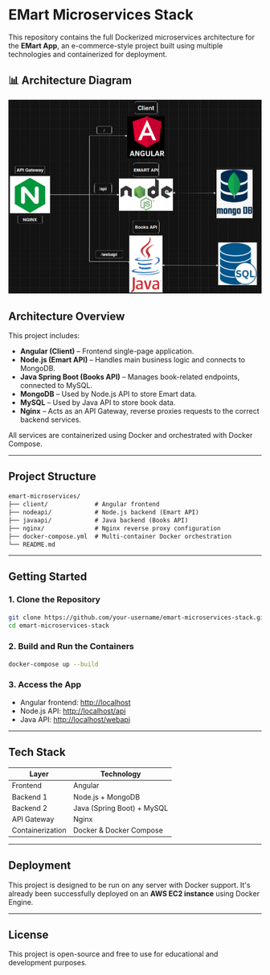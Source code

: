 # EMart Microservices Stack

This repository contains the full Dockerized microservices architecture for the **EMart App**, an e-commerce-style project built using multiple technologies and containerized for deployment.

## 📊 Architecture Diagram

![EMart Architecture](/assets/architecture.png)

## Architecture Overview

This project includes:

- **Angular (Client)** – Frontend single-page application.
- **Node.js (Emart API)** – Handles main business logic and connects to MongoDB.
- **Java Spring Boot (Books API)** – Manages book-related endpoints, connected to MySQL.
- **MongoDB** – Used by Node.js API to store Emart data.
- **MySQL** – Used by Java API to store book data.
- **Nginx** – Acts as an API Gateway, reverse proxies requests to the correct backend services.

All services are containerized using Docker and orchestrated with Docker Compose.

---

## Project Structure

```
emart-microservices/
├── client/             # Angular frontend
├── nodeapi/            # Node.js backend (Emart API)
├── javaapi/            # Java backend (Books API)
├── nginx/              # Nginx reverse proxy configuration
├── docker-compose.yml  # Multi-container Docker orchestration
└── README.md
```

---

## Getting Started

### 1. Clone the Repository
```bash
git clone https://github.com/your-username/emart-microservices-stack.git
cd emart-microservices-stack
```

### 2. Build and Run the Containers
```bash
docker-compose up --build
```

### 3. Access the App
- Angular frontend: [http://localhost](http://localhost)
- Node.js API: [http://localhost/api](http://localhost/api)
- Java API: [http://localhost/webapi](http://localhost/webapi)

---

## Tech Stack

| Layer         | Technology     |
|---------------|----------------|
| Frontend      | Angular        |
| Backend 1     | Node.js + MongoDB |
| Backend 2     | Java (Spring Boot) + MySQL |
| API Gateway   | Nginx          |
| Containerization | Docker & Docker Compose |

---

## Deployment

This project is designed to be run on any server with Docker support. It's already been successfully deployed on an **AWS EC2 instance** using Docker Engine.

---

## License

This project is open-source and free to use for educational and development purposes.

